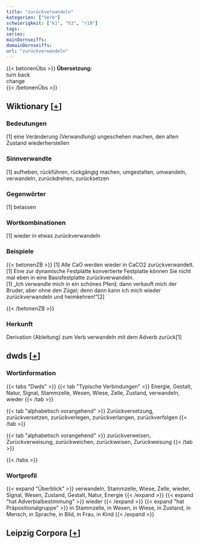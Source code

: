```yaml
---
title: "zurückverwandeln"
kategorien: ["Verb"]
schwierigkeit: ["k1", "h3", "r19"]
tags:
series:
mainDornseiffs:
domainDornseiffs:
url: "zurückverwandeln"
---
```


{{< betonenÜbs >}}
**Übersetzung:**  
turn  back  
change  
{{< /betonenÜbs >}}

## Wiktionary [[+](https://de.wiktionary.org/wiki/zurückverwandeln)]

### Bedeutungen
[1] eine Veränderung (Verwandlung) ungeschehen machen, den alten Zustand wiederherstellen  

### Sinnverwandte
[1] aufheben, rückführen, rückgängig machen, umgestalten, umwandeln, verwandeln, zurückdrehen, zurücksetzen  

### Gegenwörter
[1] belassen  

### Wortkombinationen
[1] wieder in etwas zurückverwandeln  

### Beispiele
{{< betonenZB >}}
[1] Alle CaO werden wieder in CaCO2 zurückverwandelt.  
[1] Eine zur dynamische Festplatte konvertierte Festplatte können Sie nicht mal eben in eine Basisfestplatte zurückverwandeln.  
[1] „Ich verwandle mich in ein schönes Pferd, dann verkauft mich der Bruder, aber ohne den Zügel; denn dann kann ich mich wieder zurückverwandeln und heimkehren!“[2]  

{{< /betonenZB >}}
### Herkunft
Derivation (Ableitung) zum Verb verwandeln mit dem Adverb zurück[1]  



## dwds [[+](https://www.dwds.de/wb/zurückverwandeln)]

### Wortinformation
{{< tabs "Dwds" >}}
{{< tab "Typische Verbindungen" >}}
Energie, Gestalt, Natur, Signal, Stammzelle, Wesen, Wiese, Zelle, Zustand, verwandeln, wieder
{{< /tab >}}

{{< tab "alphabetisch vorangehend" >}}
Zurückversetzung, zurückversetzen, zurückverlegen, zurückverlangen, zurückverfolgen
{{< /tab >}}

{{< tab "alphabetisch vorangehend" >}}
zurückverweisen, Zurückverweisung, zurückweichen, zurückweisen, Zurückweisung
{{< /tab >}}

{{< /tabs >}}

### Wortprofil
{{< expand "Überblick" >}} verwandeln, Stammzelle, Wiese, Zelle, wieder, Signal, Wesen, Zustand, Gestalt, Natur, Energie {{< /expand >}}
{{< expand "hat Adverbialbestimmung" >}} wieder {{< /expand >}}
{{< expand "hat Präpositionalgruppe" >}} in Stammzelle, in Wesen, in Wiese, in Zustand, in Mensch, in Sprache, in Bild, in Frau, in Kind {{< /expand >}}

## Leipzig Corpora [[+](https://corpora.uni-leipzig.de/en/res?word=zurückverwandeln&corpusId=deu_newscrawl-public_2018)]

